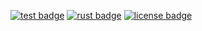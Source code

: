 [![test badge]][test link] [![rust badge]][rust link] [![license badge]][license link]

[license badge]: https://img.shields.io/github/license/hopdb/hop?style=for-the-badge
[license link]: https://opensource.org/licenses/ISC
[rust badge]: https://img.shields.io/badge/Rust-1.43.1-93450a?style=for-the-badge
[rust link]: https://blog.rust-lang.org/2020/05/07/Rust.1.43.1.html
[test badge]: https://img.shields.io/github/workflow/status/hopdb/hop/Tests/master?style=for-the-badge
[test link]: https://github.com/hopdb/hop/actions
